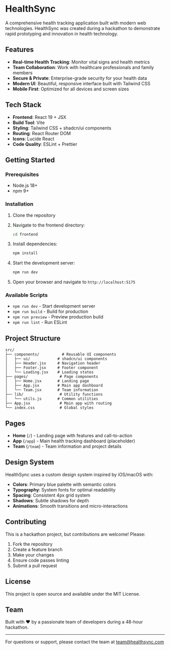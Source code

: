 # HealthSync

A comprehensive health tracking application built with modern web technologies. HealthSync was created during a hackathon to demonstrate rapid prototyping and innovation in health technology.

## Features

- **Real-time Health Tracking**: Monitor vital signs and health metrics
- **Team Collaboration**: Work with healthcare professionals and family members
- **Secure & Private**: Enterprise-grade security for your health data
- **Modern UI**: Beautiful, responsive interface built with Tailwind CSS
- **Mobile First**: Optimized for all devices and screen sizes

## Tech Stack

- **Frontend**: React 19 + JSX
- **Build Tool**: Vite
- **Styling**: Tailwind CSS + shadcn/ui components
- **Routing**: React Router DOM
- **Icons**: Lucide React
- **Code Quality**: ESLint + Prettier

## Getting Started

### Prerequisites

- Node.js 18+
- npm 9+

### Installation

1. Clone the repository
2. Navigate to the frontend directory:

   ```bash
   cd frontend
   ```

3. Install dependencies:

   ```bash
   npm install
   ```

4. Start the development server:

   ```bash
   npm run dev
   ```

5. Open your browser and navigate to `http://localhost:5175`

### Available Scripts

- `npm run dev` - Start development server
- `npm run build` - Build for production
- `npm run preview` - Preview production build
- `npm run lint` - Run ESLint

## Project Structure

```
src/
├── components/          # Reusable UI components
│   ├── ui/            # shadcn/ui components
│   ├── Header.jsx     # Navigation header
│   ├── Footer.jsx     # Footer component
│   └── Loading.jsx    # Loading states
├── pages/              # Page components
│   ├── Home.jsx       # Landing page
│   ├── App.jsx        # Main app dashboard
│   └── Team.jsx       # Team information
├── lib/                # Utility functions
│   └── utils.js       # Common utilities
├── App.jsx             # Main app with routing
└── index.css           # Global styles
```

## Pages

- **Home** (`/`) - Landing page with features and call-to-action
- **App** (`/app`) - Main health tracking dashboard (placeholder)
- **Team** (`/team`) - Team information and project details

## Design System

HealthSync uses a custom design system inspired by iOS/macOS with:

- **Colors**: Primary blue palette with semantic colors
- **Typography**: System fonts for optimal readability
- **Spacing**: Consistent 4px grid system
- **Shadows**: Subtle shadows for depth
- **Animations**: Smooth transitions and micro-interactions

## Contributing

This is a hackathon project, but contributions are welcome! Please:

1. Fork the repository
2. Create a feature branch
3. Make your changes
4. Ensure code passes linting
5. Submit a pull request

## License

This project is open source and available under the MIT License.

## Team

Built with ❤️ by a passionate team of developers during a 48-hour hackathon.

---

For questions or support, please contact the team at team@healthsync.com
